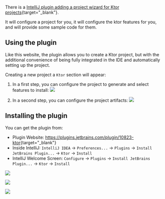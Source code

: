 [//]: # (title: IntelliJ IDEA Plugin)

<include src="lib.md" include-id="outdated_warning"/>

There is a [IntelliJ plugin adding a project wizard for Ktor projects](https://plugins.jetbrains.com/plugin/10823-ktor){target="_blank"}.

It will configure a project for you, it will configure the ktor features for you, and will provide some sample code for them. 

## Using the plugin

Like this website, the plugin allows you to create a Ktor project, but with the
additional convenience of being fully integrated in the IDE and automatically setting up
the project.

Creating a new project a `Ktor` section will appear:

1) In a first step, you can configure the project to generate and select features to install:
![](ktor-plugin-1.png)

2) In a second step, you can configure the project artifacts:
![](ktor-plugin-2.png)

## Installing the plugin

You can get the plugin from:

* Plugin Website: <https://plugins.jetbrains.com/plugin/10823-ktor>{target="_blank"}
* Inside IntelliJ: `IntelliJ IDEA` → `Preferences...` → `Plugins` → `Install JetBrains Plugin...` → `Ktor` → `Install`
* IntelliJ Welcome Screen: `Configure` → `Plugins` → `Install JetBrains Plugin...` → `Ktor` → `Install`

![](install01.png)

![](install2.png)

![](install3.png)